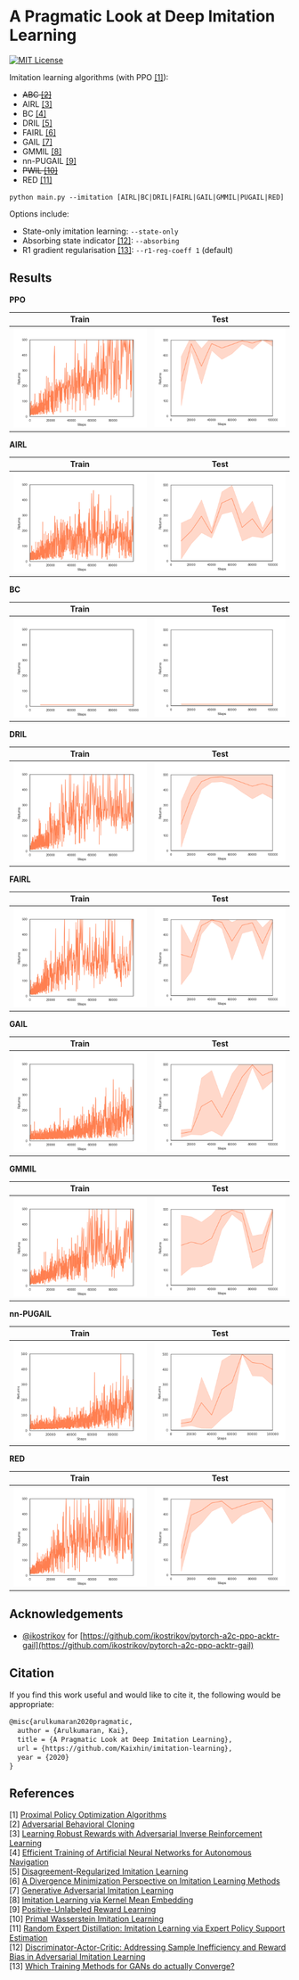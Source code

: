 A Pragmatic Look at Deep Imitation Learning
===========================================
[![MIT License](https://img.shields.io/badge/license-MIT-blue.svg)](LICENSE.md)

Imitation learning algorithms (with PPO [[1]](#references)):

- ~~ABC [[2]](#references)~~
- AIRL [[3]](#references)
- BC [[4]](#references)
- DRIL [[5]](#references)
- FAIRL [[6]](#references)
- GAIL [[7]](#references)
- GMMIL [[8]](#references)
- nn-PUGAIL [[9]](#references)
- ~~PWIL [[10]](#references)~~
- RED [[11]](#references)

```
python main.py --imitation [AIRL|BC|DRIL|FAIRL|GAIL|GMMIL|PUGAIL|RED]
```

Options include:

- State-only imitation learning: `--state-only`
- Absorbing state indicator [[12]](#references): `--absorbing`
- R1 gradient regularisation [[13]](#references): `--r1-reg-coeff 1` (default)

Results
-------

**PPO**

Train | Test
:----:|:---:
![ppo_train_returns](figures/ppo_train_returns.png) | ![ppo_test_returns](figures/ppo_test_returns.png)

**AIRL**

Train | Test
:----:|:---:
![airl_train_returns](figures/airl_train_returns.png) | ![airl_test_returns](figures/airl_test_returns.png)

**BC**

Train | Test
:----:|:---:
![bc_test_returns](figures/bc_test_returns.png) | ![bc_test_returns](figures/bc_test_returns.png)

**DRIL**

Train | Test
:----:|:---:
![dril_train_returns](figures/dril_train_returns.png) | ![dril_test_returns](figures/dril_test_returns.png)

**FAIRL**

Train | Test
:----:|:---:
![fairl_train_returns](figures/fairl_train_returns.png) | ![fairl_test_returns](figures/fairl_test_returns.png)

**GAIL**

Train | Test
:----:|:---:
![gail_train_returns](figures/gail_train_returns.png) | ![gail_test_returns](figures/gail_test_returns.png)

**GMMIL**

Train | Test
:----:|:---:
![gmmil_train_returns](figures/gmmil_train_returns.png) | ![gmmil_test_returns](figures/gmmil_test_returns.png)

**nn-PUGAIL**

Train | Test
:----:|:---:
![pugail_train_returns](figures/pugail_train_returns.png) | ![pugail_test_returns](figures/pugail_test_returns.png)

**RED**

Train | Test
:----:|:---:
![red_train_returns](figures/red_train_returns.png) | ![red_test_returns](figures/red_test_returns.png)

Acknowledgements
----------------

- [@ikostrikov](https://github.com/ikostrikov) for [https://github.com/ikostrikov/pytorch-a2c-ppo-acktr-gail](https://github.com/ikostrikov/pytorch-a2c-ppo-acktr-gail)

Citation
--------

If you find this work useful and would like to cite it, the following would be appropriate:

```
@misc{arulkumaran2020pragmatic,
  author = {Arulkumaran, Kai},
  title = {A Pragmatic Look at Deep Imitation Learning},
  url = {https://github.com/Kaixhin/imitation-learning},
  year = {2020}
}
```

References
----------

[1] [Proximal Policy Optimization Algorithms](https://arxiv.org/abs/1707.06347)  
[2] [Adversarial Behavioral Cloning](https://www.tandfonline.com/doi/abs/10.1080/01691864.2020.1729237)  
[3] [Learning Robust Rewards with Adversarial Inverse Reinforcement Learning](https://arxiv.org/abs/1710.11248)  
[4] [Efficient Training of Artificial Neural Networks for Autonomous Navigation](https://www.mitpressjournals.org/doi/abs/10.1162/neco.1991.3.1.88?journalCode=neco)  
[5] [Disagreement-Regularized Imitation Learning](https://openreview.net/forum?id=rkgbYyHtwB)  
[6] [A Divergence Minimization Perspective on Imitation Learning Methods](https://arxiv.org/abs/1911.02256)  
[7] [Generative Adversarial Imitation Learning](https://arxiv.org/abs/1606.03476)  
[8] [Imitation Learning via Kernel Mean Embedding](https://www.aaai.org/ocs/index.php/AAAI/AAAI18/paper/viewPaper/16807)  
[9] [Positive-Unlabeled Reward Learning](https://arxiv.org/abs/1911.00459)  
[10] [Primal Wasserstein Imitation Learning](https://arxiv.org/abs/2006.04678)  
[11] [Random Expert Distillation: Imitation Learning via Expert Policy Support Estimation](https://arxiv.org/abs/1905.06750)  
[12] [Discriminator-Actor-Critic: Addressing Sample Inefficiency and Reward Bias in Adversarial Imitation Learning](https://arxiv.org/abs/1809.02925)  
[13] [Which Training Methods for GANs do actually Converge?](https://arxiv.org/abs/1801.04406)  

